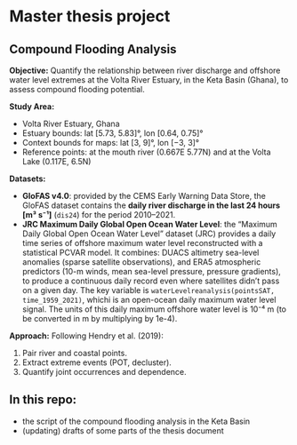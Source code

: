 # Master thesis project

## Compound Flooding Analysis 

**Objective:** Quantify the relationship between river discharge and offshore water level extremes at the Volta River Estuary, in the Keta Basin (Ghana), to assess compound flooding potential.

**Study Area:**
- Volta River Estuary, Ghana
- Estuary bounds: lat [5.73, 5.83]°, lon [0.64, 0.75]°
- Context bounds for maps: lat [3, 9]°, lon [−3, 3]°
- Reference points: at the mouth river (0.667E  5.77N) and at the Volta Lake (0.117E, 6.5N)

**Datasets:**
- **GloFAS v4.0**: provided by the CEMS Early Warning Data Store, the GloFAS dataset contains the **daily river discharge in the last 24 hours [m³ s⁻¹]** (`dis24`) for the period 2010–2021. 
- **JRC Maximum Daily Global Open Ocean Water Level**: the “Maximum Daily Global Open Ocean Water Level” dataset (JRC) provides a daily time series of offshore maximum water level reconstructed with a statistical PCVAR model. It combines: DUACS altimetry sea-level anomalies (sparse satellite observations), and ERA5 atmospheric predictors (10-m winds, mean sea-level pressure, pressure gradients), to produce a continuous daily record even where satellites didn’t pass on a given day. The key variable is  `waterLevelreanalysis(pointsSAT, time_1959_2021)`, whichi is an open-ocean daily maximum water level signal. The units of this daily maximum offshore water level is 10⁻⁴ m (to be converted in m by multiplying by 1e-4).


**Approach:**
Following Hendry et al. (2019):
1. Pair river and coastal points.
2. Extract extreme events (POT, decluster).
3. Quantify joint occurrences and dependence.

## In this repo:
+ the script of the compound flooding analysis in the Keta Basin
+ (updating) drafts of some parts of the thesis document

